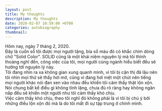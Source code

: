 ```yaml
---
layout: post
title: My thoughts
description: My thoughts
date: 2020-02-07 10:59:00 +0700
categories: autobiography
thumbnail: 
---
```


<!-- {:.first-large-letter} -->
  Hôm nay, ngày 7 tháng 2, 2020.
  <br>
  Đây là cuốn sổ tôi được mọi người tặng, bìa sổ màu đỏ có khắc chìm dòng chữ "Solid Color". SOLID cũng là một khái niệm nguyên lý mà tôi thỉnh thoảng nghĩ đến, công việc của tôi, mọi người cùng ngành hiểu biết đều sẽ hướng tới nguyên lý này. 
  <br>
  Tôi đang nhìn ra xa không gian xung quanh mình, vì tôi bị cận thị đã lâu nên tôi nhìn mọi thứ sẽ thấy hơi mờ, cũng vì đang hơi mệt một chút nên tiếng mọi người khác nói đan xen vào nhau đều khiến tôi cảm thấy thật lộn xộn. Nói chung bất kể điều gì không tĩnh lặng, chưa đủ rõ ràng hay không ngăn nắp đều sẽ khiến một người như tôi cảm thấy khó chịu.
  <br>
  Việc cảm thấy khó chịu, theo tôi nghĩ đó không phải là vì tôi bị chú ý bởi những điều lộn xộn đó mà là do tôi mất đi sự tập trung ở chính mình.
